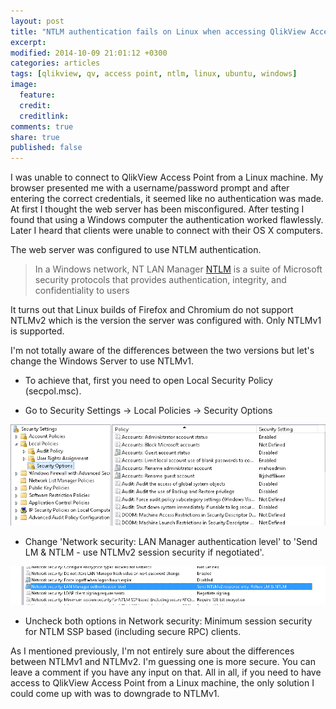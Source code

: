 ```yaml
---
layout: post
title: "NTLM authentication fails on Linux when accessing QlikView Access Point"
excerpt:
modified: 2014-10-09 21:01:12 +0300
categories: articles
tags: [qlikview, qv, access point, ntlm, linux, ubuntu, windows]
image:
  feature:
  credit:
  creditlink:
comments: true
share: true
published: false
---
```


I was unable to connect to QlikView Access Point from a Linux machine. My browser presented me with a username/password prompt and after entering the correct credentials, it seemed like no authentication was made. At first I thought the web server has been misconfigured. After testing I found that using a Windows computer the authentication worked flawlessly. Later I heard that clients were unable to connect with their OS X computers.

The web server was configured to use NTLM authentication.

> In a Windows network, NT LAN Manager [NTLM](https://en.wikipedia.org/wiki/NT_LAN_Manager "NTLM Wikipedia page") is a suite of Microsoft security protocols that provides authentication, integrity, and confidentiality to users

It turns out that Linux builds of Firefox and Chromium do not support NTLMv2 which is the version the server was configured with. Only NTLMv1 is supported.

I'm not totally aware of the differences between the two versions but let's change the Windows Server to use NTLMv1.

* To achieve that, first you need to open Local Security Policy (secpol.msc).

* Go to Security Settings -> Local Policies -> Security Options

![local security policy](/images/local_sec_pol.png)

* Change 'Network security: LAN Manager authentication level' to 'Send LM & NTLM - use NTLMv2 session security if negotiated'.

![local security policy](/images/network_security.png)

* Uncheck both options in Network security: Minimum session security for NTLM SSP based (including secure RPC) clients.

As I mentioned previously, I'm not entirely sure about the differences between NTLMv1 and NTLMv2. I'm guessing one is more secure. You can leave a comment if you have any input on that. All in all, if you need to have access to QlikView Access Point from a Linux machine, the only solution I could come up with was to downgrade to NTLMv1.
